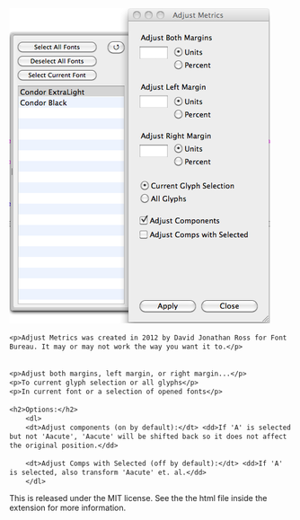 <img src="https://github.com/FontBureau/fbOpenTools/raw/master/AdjustMetrics/AdjustMetrics_preview.png" />


    <p>Adjust Metrics was created in 2012 by David Jonathan Ross for Font Bureau. It may or may not work the way you want it to.</p> 

   
    <p>Adjust both margins, left margin, or right margin...</p>
    <p>To current glyph selection or all glyphs</p>
    <p>In current font or a selection of opened fonts</p>
    
    <h2>Options:</h2>
        <dl>
        <dt>Adjust components (on by default):</dt> <dd>If 'A' is selected but not 'Aacute', 'Aacute' will be shifted back so it does not affect the original position.</dd>
    
        <dt>Adjust Comps with Selected (off by default):</dt> <dd>If 'A' is selected, also transform 'Aacute' et. al.</dd>
        </dl>
    


<p>This is released under the MIT license. See the the html file inside the extension for more information.</p>
